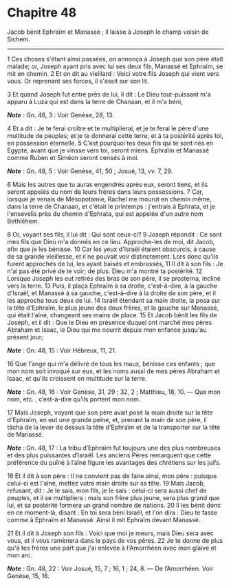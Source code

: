 # Chapitre 48

Jacob bénit Ephraïm et Manassé ; il laisse à Joseph le champ voisin de Sichem.

***

1 Ces choses s'étant ainsi passées, on annonça à Joseph que son père était malade; or, Joseph ayant pris avec lui ses deux fils, Manassé et Ephraïm, se mit en chemin. 2 Et on dit au vieillard : Voici votre fils Joseph qui vient vers vous. Or reprenant ses forces, il s'assit sur son lit.


3 Et quand Joseph fut entré près de lui, il dit : Le Dieu tout-puissant m'a apparu à Luza qui est dans la terre de Chanaan, et il m'a béni,

***Note*** :  Gn. 48, 3 : Voir Genèse, 28, 13.

4 Et a dit : Je te ferai croître et te multiplierai, et je te ferai le père d'une multitude de peuples; et je te donnerai cette terre, et à ta postérité après toi, en possession éternelle. 5 C'est pourquoi tes deux fils qui te sont nés en Egypte, avant que je vinsse vers toi, seront miens. Ephraïm et Manassé comme Ruben et Siméon seront censés à moi.

***Note*** :  Gn. 48, 5 : Voir Genèse, 41, 50 ; Josué, 13, vv. 7, 29.

6 Mais les autres que tu auras engendrés après eux, seront tiens, et ils seront appelés du nom de leurs frères dans leurs possessions. 7 Car, lorsque je venais de Mésopotamie, Rachel me mourut en chemin même, dans la terre de Chanaan, et c'était le printemps : j'entrais à Ephrata, et je l'ensevelis près du chemin d'Ephrata, qui est appelée d'un autre nom Bethléhem.


8 Or, voyant ses fils, il lui dit : Qui sont ceux-ci? 9 Joseph répondit : Ce sont mes fils que Dieu m'a donnés en ce lieu. Approche-les de moi, dit Jacob, afin que je les bénisse. 10 Car les yeux d'Israël étaient obscurcis, à cause de sa grande vieillesse, et il ne pouvait voir distinctement. Lors donc qu'ils furent approchés de lui, les ayant baisés et embrassés, 11 Il dit à son fils : Je n'ai pas été privé de te voir; de plus. Dieu m'a montré ta postérité. 12 Lorsque Joseph les eut retirés des bras de son père, il se prosterna, incliné vers la terre. 13 Puis, il plaça Ephraïm à sa droite, c'est-à-dire, à la gauche d'Israël, et Manassé à sa gauche, c'est-à-dire à la droite de son père, et il les approcha tous deux de lui. 14 Israël étendant sa main droite, la posa sur la tête d'Ephraïm, le plus jeune des deux frères, et la gauche sur Manassé, qui était l'aîné, changeant ses mains de place. 15 Et Jacob bénit les fils de Joseph, et il dit : Que le Dieu en présence duquel ont marché mes pères Abraham et Isaac, le
Dieu qui me nourrit depuis mon enfance jusqu'au présent jour;

***Note*** :  Gn. 48, 15 : Voir Hébreux, 11, 21.

16 Que l'ange qui m'a délivré de tous les maux, bénisse ces enfants ; que mon nom soit invoqué sur eux, et les noms aussi de mes pères Abraham et Isaac, et qu'ils croissent en multitude sur la terre.

***Note*** :  Gn. 48, 16 : Voir Genèse, 31, 29 ; 32, 2 ; Matthieu, 18, 10. ― Que mon nom, etc. , c’est-à-dire qu’ils portent mon nom.


17 Mais Joseph, voyant que son père avait posé la main droite sur la tête d'Ephraïm, en eut une grande peine, et, prenant la main de son père, il tâcha de la lever de dessus la tête d'Ephraïm et de la transporter sur la tête de Manassé.

***Note*** :  Gn. 48, 17 : La tribu d’Ephraïm fut toujours une des plus nombreuses et des plus puissantes d’Israël. Les anciens Pères remarquent que cette préférence du puîné à l’aîné figure les avantages des chrétiens sur les juifs.

18 Et il dit à son père : Il ne convient pas de faire ainsi, mon père : puisque celui-ci est l'aîné, mettez votre main droite sur sa tête. 19 Mais Jacob, refusant, dit : Je le sais, mon fils, je le sais : celui-ci sera aussi chef de peuples, et il se multipliera : mais son frère plus jeune, sera plus grand que lui, et sa postérité formera un grand nombre de nations. 20 Il les bénit donc en ce moment-là, disant : En toi sera béni Israël, et l'on dira : Dieu te fasse comme à Ephraïm et Manassé. Ainsi il mit Ephraïm devant Manassé.


21 Et il dit à Joseph son fils : Voici que moi je meurs, mais Dieu sera avec vous, et il vous ramènera dans le pays de vos pères. 22 Je te donne de plus qu'à tes frères une part que j'ai enlevée à l'Amorrhéen avec mon glaive et mon arc.

***Note*** :  Gn. 48, 22 : Voir Josué, 15, 7 ; 16, 1 ; 24, 8. ― De l’Amorrhéen. Voir Genèse, 15, 16.

